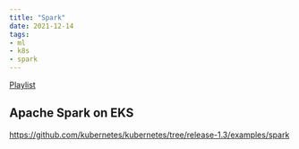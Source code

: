 ```yaml
---
title: "Spark"
date: 2021-12-14
tags:
- ml
- k8s
- spark
---
```


[Playlist](https://youtube.com/playlist?list=PLcjWRSA2O5d3dQDdaqM4qFrb88nJnMEtN)

## Apache Spark on EKS

https://github.com/kubernetes/kubernetes/tree/release-1.3/examples/spark

